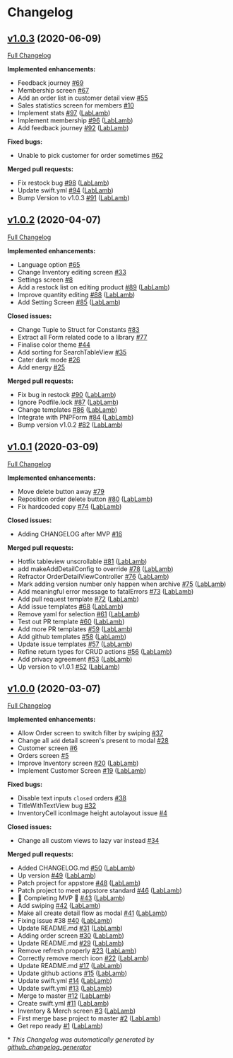 # Changelog

## [v1.0.3](https://github.com/LabLamb/KalKa-iOS/tree/v1.0.3) (2020-06-09)

[Full Changelog](https://github.com/LabLamb/KalKa-iOS/compare/v1.0.2...v1.0.3)

**Implemented enhancements:**

- Feedback journey [\#69](https://github.com/LabLamb/KalKa-iOS/issues/69)
- Membership screen [\#67](https://github.com/LabLamb/KalKa-iOS/issues/67)
- Add an order list in customer detail view [\#55](https://github.com/LabLamb/KalKa-iOS/issues/55)
- Sales statistics screen for members [\#10](https://github.com/LabLamb/KalKa-iOS/issues/10)
- Implement stats [\#97](https://github.com/LabLamb/KalKa-iOS/pull/97) ([LabLamb](https://github.com/LabLamb))
- Implement membership [\#96](https://github.com/LabLamb/KalKa-iOS/pull/96) ([LabLamb](https://github.com/LabLamb))
- Add feedback journey [\#92](https://github.com/LabLamb/KalKa-iOS/pull/92) ([LabLamb](https://github.com/LabLamb))

**Fixed bugs:**

- Unable to pick customer for order sometimes [\#62](https://github.com/LabLamb/KalKa-iOS/issues/62)

**Merged pull requests:**

- Fix restock bug [\#98](https://github.com/LabLamb/KalKa-iOS/pull/98) ([LabLamb](https://github.com/LabLamb))
- Update swift.yml [\#94](https://github.com/LabLamb/KalKa-iOS/pull/94) ([LabLamb](https://github.com/LabLamb))
- Bump Version to v1.0.3 [\#91](https://github.com/LabLamb/KalKa-iOS/pull/91) ([LabLamb](https://github.com/LabLamb))

## [v1.0.2](https://github.com/LabLamb/KalKa-iOS/tree/v1.0.2) (2020-04-07)

[Full Changelog](https://github.com/LabLamb/KalKa-iOS/compare/v1.0.1...v1.0.2)

**Implemented enhancements:**

- Language option [\#65](https://github.com/LabLamb/KalKa-iOS/issues/65)
- Change Inventory editing screen [\#33](https://github.com/LabLamb/KalKa-iOS/issues/33)
- Settings screen [\#8](https://github.com/LabLamb/KalKa-iOS/issues/8)
- Add a restock list on editing product [\#89](https://github.com/LabLamb/KalKa-iOS/pull/89) ([LabLamb](https://github.com/LabLamb))
- Improve quantity editing [\#88](https://github.com/LabLamb/KalKa-iOS/pull/88) ([LabLamb](https://github.com/LabLamb))
- Add Setting Screen [\#85](https://github.com/LabLamb/KalKa-iOS/pull/85) ([LabLamb](https://github.com/LabLamb))

**Closed issues:**

- Change Tuple to Struct for Constants [\#83](https://github.com/LabLamb/KalKa-iOS/issues/83)
- Extract all Form related code to a library [\#77](https://github.com/LabLamb/KalKa-iOS/issues/77)
- Finalise color theme [\#44](https://github.com/LabLamb/KalKa-iOS/issues/44)
- Add sorting for SearchTableView [\#35](https://github.com/LabLamb/KalKa-iOS/issues/35)
- Cater dark mode [\#26](https://github.com/LabLamb/KalKa-iOS/issues/26)
- Add energy [\#25](https://github.com/LabLamb/KalKa-iOS/issues/25)

**Merged pull requests:**

- Fix bug in restock [\#90](https://github.com/LabLamb/KalKa-iOS/pull/90) ([LabLamb](https://github.com/LabLamb))
- Ignore Podfile.lock [\#87](https://github.com/LabLamb/KalKa-iOS/pull/87) ([LabLamb](https://github.com/LabLamb))
- Change templates [\#86](https://github.com/LabLamb/KalKa-iOS/pull/86) ([LabLamb](https://github.com/LabLamb))
- Integrate with PNPForm [\#84](https://github.com/LabLamb/KalKa-iOS/pull/84) ([LabLamb](https://github.com/LabLamb))
- Bump version v1.0.2 [\#82](https://github.com/LabLamb/KalKa-iOS/pull/82) ([LabLamb](https://github.com/LabLamb))

## [v1.0.1](https://github.com/LabLamb/KalKa-iOS/tree/v1.0.1) (2020-03-09)

[Full Changelog](https://github.com/LabLamb/KalKa-iOS/compare/v1.0.0...v1.0.1)

**Implemented enhancements:**

- Move delete button away [\#79](https://github.com/LabLamb/KalKa-iOS/issues/79)
- Reposition order delete button [\#80](https://github.com/LabLamb/KalKa-iOS/pull/80) ([LabLamb](https://github.com/LabLamb))
- Fix hardcoded copy [\#74](https://github.com/LabLamb/KalKa-iOS/pull/74) ([LabLamb](https://github.com/LabLamb))

**Closed issues:**

- Adding CHANGELOG after MVP [\#16](https://github.com/LabLamb/KalKa-iOS/issues/16)

**Merged pull requests:**

- Hotfix tableview unscrollable [\#81](https://github.com/LabLamb/KalKa-iOS/pull/81) ([LabLamb](https://github.com/LabLamb))
- add makeAddDetailConfig to override [\#78](https://github.com/LabLamb/KalKa-iOS/pull/78) ([LabLamb](https://github.com/LabLamb))
- Refractor OrderDetailViewController [\#76](https://github.com/LabLamb/KalKa-iOS/pull/76) ([LabLamb](https://github.com/LabLamb))
- Mark adding version number only happen when archive [\#75](https://github.com/LabLamb/KalKa-iOS/pull/75) ([LabLamb](https://github.com/LabLamb))
- Add meaningful error message to fatalErrors [\#73](https://github.com/LabLamb/KalKa-iOS/pull/73) ([LabLamb](https://github.com/LabLamb))
- Add pull request template [\#72](https://github.com/LabLamb/KalKa-iOS/pull/72) ([LabLamb](https://github.com/LabLamb))
- Add issue templates [\#68](https://github.com/LabLamb/KalKa-iOS/pull/68) ([LabLamb](https://github.com/LabLamb))
- Remove yaml for selection [\#61](https://github.com/LabLamb/KalKa-iOS/pull/61) ([LabLamb](https://github.com/LabLamb))
- Test out PR template [\#60](https://github.com/LabLamb/KalKa-iOS/pull/60) ([LabLamb](https://github.com/LabLamb))
- Add more PR templates [\#59](https://github.com/LabLamb/KalKa-iOS/pull/59) ([LabLamb](https://github.com/LabLamb))
- Add github templates [\#58](https://github.com/LabLamb/KalKa-iOS/pull/58) ([LabLamb](https://github.com/LabLamb))
- Update issue templates [\#57](https://github.com/LabLamb/KalKa-iOS/pull/57) ([LabLamb](https://github.com/LabLamb))
- Refine return types for CRUD actions [\#56](https://github.com/LabLamb/KalKa-iOS/pull/56) ([LabLamb](https://github.com/LabLamb))
- Add privacy agreement [\#53](https://github.com/LabLamb/KalKa-iOS/pull/53) ([LabLamb](https://github.com/LabLamb))
- Up version to v1.0.1 [\#52](https://github.com/LabLamb/KalKa-iOS/pull/52) ([LabLamb](https://github.com/LabLamb))

## [v1.0.0](https://github.com/LabLamb/KalKa-iOS/tree/v1.0.0) (2020-03-07)

[Full Changelog](https://github.com/LabLamb/KalKa-iOS/compare/d44b75ca9e5308208057919bdc45199841c890ae...v1.0.0)

**Implemented enhancements:**

- Allow Order screen to switch filter by swiping [\#37](https://github.com/LabLamb/KalKa-iOS/issues/37)
- Change all `add` detail screen's present to modal [\#28](https://github.com/LabLamb/KalKa-iOS/issues/28)
- Customer screen [\#6](https://github.com/LabLamb/KalKa-iOS/issues/6)
- Orders screen [\#5](https://github.com/LabLamb/KalKa-iOS/issues/5)
- Improve Inventory screen [\#20](https://github.com/LabLamb/KalKa-iOS/pull/20) ([LabLamb](https://github.com/LabLamb))
- Implement Customer Screen [\#19](https://github.com/LabLamb/KalKa-iOS/pull/19) ([LabLamb](https://github.com/LabLamb))

**Fixed bugs:**

- Disable text inputs `closed` orders [\#38](https://github.com/LabLamb/KalKa-iOS/issues/38)
- TitleWithTextView bug [\#32](https://github.com/LabLamb/KalKa-iOS/issues/32)
- InventoryCell iconImage height autolayout issue [\#4](https://github.com/LabLamb/KalKa-iOS/issues/4)

**Closed issues:**

- Change all custom views to lazy var instead [\#34](https://github.com/LabLamb/KalKa-iOS/issues/34)

**Merged pull requests:**

- Added CHANGELOG.md [\#50](https://github.com/LabLamb/KalKa-iOS/pull/50) ([LabLamb](https://github.com/LabLamb))
- Up version [\#49](https://github.com/LabLamb/KalKa-iOS/pull/49) ([LabLamb](https://github.com/LabLamb))
- Patch project for appstore [\#48](https://github.com/LabLamb/KalKa-iOS/pull/48) ([LabLamb](https://github.com/LabLamb))
- Patch project to meet appstore standard [\#46](https://github.com/LabLamb/KalKa-iOS/pull/46) ([LabLamb](https://github.com/LabLamb))
- 🎊 Completing MVP 🎉 [\#43](https://github.com/LabLamb/KalKa-iOS/pull/43) ([LabLamb](https://github.com/LabLamb))
- Add swiping [\#42](https://github.com/LabLamb/KalKa-iOS/pull/42) ([LabLamb](https://github.com/LabLamb))
- Make all create detail flow as modal [\#41](https://github.com/LabLamb/KalKa-iOS/pull/41) ([LabLamb](https://github.com/LabLamb))
- Fixing issue \#38 [\#40](https://github.com/LabLamb/KalKa-iOS/pull/40) ([LabLamb](https://github.com/LabLamb))
- Update README.md [\#31](https://github.com/LabLamb/KalKa-iOS/pull/31) ([LabLamb](https://github.com/LabLamb))
- Adding order screen [\#30](https://github.com/LabLamb/KalKa-iOS/pull/30) ([LabLamb](https://github.com/LabLamb))
- Update README.md [\#29](https://github.com/LabLamb/KalKa-iOS/pull/29) ([LabLamb](https://github.com/LabLamb))
- Remove refresh properly [\#23](https://github.com/LabLamb/KalKa-iOS/pull/23) ([LabLamb](https://github.com/LabLamb))
- Correctly remove merch icon [\#22](https://github.com/LabLamb/KalKa-iOS/pull/22) ([LabLamb](https://github.com/LabLamb))
- Update README.md [\#17](https://github.com/LabLamb/KalKa-iOS/pull/17) ([LabLamb](https://github.com/LabLamb))
- Update github actions [\#15](https://github.com/LabLamb/KalKa-iOS/pull/15) ([LabLamb](https://github.com/LabLamb))
- Update swift.yml [\#14](https://github.com/LabLamb/KalKa-iOS/pull/14) ([LabLamb](https://github.com/LabLamb))
- Update swift.yml [\#13](https://github.com/LabLamb/KalKa-iOS/pull/13) ([LabLamb](https://github.com/LabLamb))
- Merge to master [\#12](https://github.com/LabLamb/KalKa-iOS/pull/12) ([LabLamb](https://github.com/LabLamb))
- Create swift.yml [\#11](https://github.com/LabLamb/KalKa-iOS/pull/11) ([LabLamb](https://github.com/LabLamb))
- Inventory & Merch screen [\#3](https://github.com/LabLamb/KalKa-iOS/pull/3) ([LabLamb](https://github.com/LabLamb))
- First merge base project to master [\#2](https://github.com/LabLamb/KalKa-iOS/pull/2) ([LabLamb](https://github.com/LabLamb))
- Get repo ready [\#1](https://github.com/LabLamb/KalKa-iOS/pull/1) ([LabLamb](https://github.com/LabLamb))



\* *This Changelog was automatically generated by [github_changelog_generator](https://github.com/github-changelog-generator/github-changelog-generator)*
